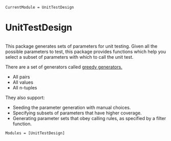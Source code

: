 ```@meta
CurrentModule = UnitTestDesign
```

# UnitTestDesign

```@index
```

This package generates sets of parameters for unit testing. Given all the possible
parameters to test, this package provides functions which help you select
a subset of parameters with which to call the unit test.

There are a set of generators called [greedy generators.](man/greedy.md)

- All pairs
- All values
- All n-tuples

They also support:

- Seeding the parameter generation with manual choices.
- Specifying subsets of parameters that have higher coverage.
- Generating parameter sets that obey calling rules, as specified by a filter function.


```@autodocs
Modules = [UnitTestDesign]
```
